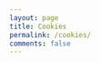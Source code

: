```yaml
---
layout: page
title: Cookies
permalink: /cookies/
comments: false
---
```


<script id="CookieDeclaration" src="https://consent.cookiebot.com/4a248429-e3d2-4dba-9811-0281a64b766a/cd.js" type="text/javascript" async></script>
